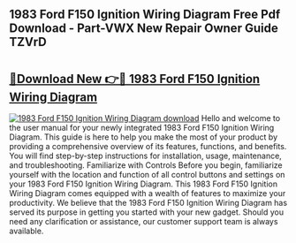 ## 1983 Ford F150 Ignition Wiring Diagram Free Pdf Download - Part-VWX New Repair Owner Guide TZVrD

# <h2><a href="http://dfpkf4c.blite.top/?on=1983+Ford+F150+Ignition+Wiring+Diagram">🔗Download New 👉🔴 1983 Ford F150 Ignition Wiring Diagram</a></h2>

[![1983 Ford F150 Ignition Wiring Diagram download](https://i.imgur.com/lujVjoI.png)](http://dfpkf4c.blite.top/?on=1983+Ford+F150+Ignition+Wiring+Diagram)
Hello and welcome to the user manual for your newly integrated 1983 Ford F150 Ignition Wiring Diagram. This guide is here to help you make the most of your product by providing a comprehensive overview of its features, functions, and benefits. You will find step-by-step instructions for installation, usage, maintenance, and troubleshooting. Familiarize with Controls Before you begin, familiarize yourself with the location and function of all control buttons and settings on your 1983 Ford F150 Ignition Wiring Diagram. This 1983 Ford F150 Ignition Wiring Diagram comes equipped with a wealth of features to maximize your productivity. We believe that the 1983 Ford F150 Ignition Wiring Diagram has served its purpose in getting you started with your new gadget. Should you need any clarification or assistance, our customer support team is always available.
